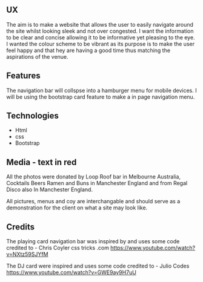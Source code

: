 

**UX**
----------

The aim is to  make a website that allows the user to easily navigate around the site whilst looking sleek and not over congested.
I want the information to be clear and concise allowing it to be informative yet pleasing to the eye. I wanted the colour scheme to
be vibrant as its purpose is to make the user feel happy and that hey are having a good time  thus matching the aspirations of the venue.


Features 
----------

The navigation bar will collspse into a hamburger menu for mobile devices.
I will be using the bootstrap card feature to make a in page navigation menu.

Technologies
----------

 
- Html
- css
- Bootstrap






Media - text in red
----------

All the photos were donated by Loop Roof bar in Melbourne Australia, Cocktails Beers Ramen and Buns
in Manchester England and from Regal Disco also In Manchester England.




All pictures, menus and coy are interchangable and should serve as a demonstration for the client on what a site may look like.



Credits
----------

The playing card navigation bar was inspired by and uses some code credited to - Chris Coyler css tricks .com
https://www.youtube.com/watch?v=NXtz59SJYfM


The DJ card were inspired and uses some code credited to - Julio Codes
https://www.youtube.com/watch?v=GWE9ay9H7uU
